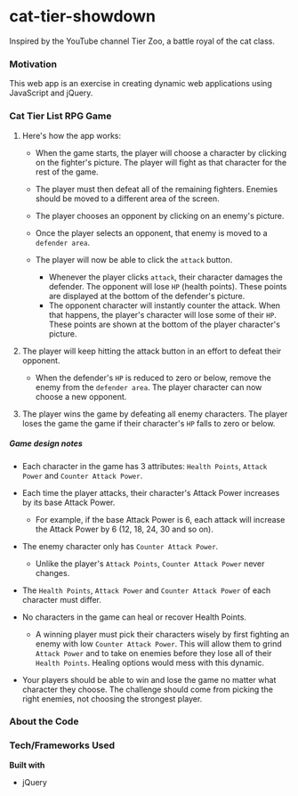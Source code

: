 # cat-tier-showdown
Inspired by the YouTube channel Tier Zoo, a battle royal of the cat class.

### Motivation

This web app is an exercise in creating dynamic web applications using JavaScript and jQuery.

### Cat Tier List RPG Game

1. Here's how the app works:

   * When the game starts, the player will choose a character by clicking on the fighter's picture. The player will fight as that character for the rest of the game.

   * The player must then defeat all of the remaining fighters. Enemies should be moved to a different area of the screen.

   * The player chooses an opponent by clicking on an enemy's picture.

   * Once the player selects an opponent, that enemy is moved to a `defender area`.

   * The player will now be able to click the `attack` button.
     * Whenever the player clicks `attack`, their character damages the defender. The opponent will lose `HP` (health points). These points are displayed at the bottom of the defender's picture.
     * The opponent character will instantly counter the attack. When that happens, the player's character will lose some of their `HP`. These points are shown at the bottom of the player character's picture.

2. The player will keep hitting the attack button in an effort to defeat their opponent.

   * When the defender's `HP` is reduced to zero or below, remove the enemy from the `defender area`. The player character can now choose a new opponent.

3. The player wins the game by defeating all enemy characters. The player loses the game the game if their character's `HP` falls to zero or below.

##### Game design notes

* Each character in the game has 3 attributes: `Health Points`, `Attack Power` and `Counter Attack Power`.

* Each time the player attacks, their character's Attack Power increases by its base Attack Power.
  * For example, if the base Attack Power is 6, each attack will increase the Attack Power by 6 (12, 18, 24, 30 and so on).
* The enemy character only has `Counter Attack Power`.

  * Unlike the player's `Attack Points`, `Counter Attack Power` never changes.

* The `Health Points`, `Attack Power` and `Counter Attack Power` of each character must differ.

* No characters in the game can heal or recover Health Points.

  * A winning player must pick their characters wisely by first fighting an enemy with low `Counter Attack Power`. This will allow them to grind `Attack Power` and to take on enemies before they lose all of their `Health Points`. Healing options would mess with this dynamic.

* Your players should be able to win and lose the game no matter what character they choose. The challenge should come from picking the right enemies, not choosing the strongest player.

### About the Code

### Tech/Frameworks Used

**Built with**

* jQuery
